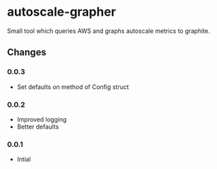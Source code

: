 # autoscale-grapher

Small tool which queries AWS and graphs autoscale metrics to graphite.

## Changes

### 0.0.3

* Set defaults on method of Config struct

### 0.0.2

* Improved logging
* Better defaults

### 0.0.1

* Intial
